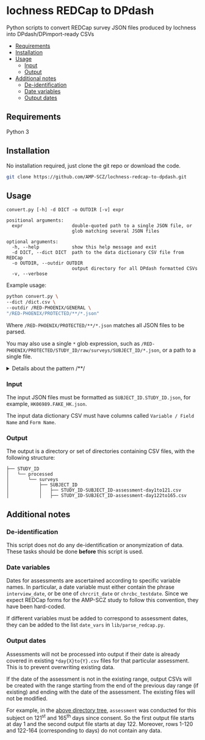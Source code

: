 # lochness REDCap to DPdash

Python scripts to convert REDCap survey JSON files produced by lochness into
DPdash/DPimport-ready CSVs

- [Requirements](#requirements)
- [Installation](#installation)
- [Usage](#usage)
  - [Input](#input)
  - [Output](#output)
- [Additional notes](#additional-notes)
  - [De-identification](#de-identification)
  - [Date variables](#date-variables)
  - [Output dates](#output-dates)


## Requirements

Python 3

## Installation

No installation required, just clone the git repo or download the code.

```sh
git clone https://github.com/AMP-SCZ/lochness-redcap-to-dpdash.git
```

## Usage

```
convert.py [-h] -d DICT -o OUTDIR [-v] expr

positional arguments:
  expr                  double-quoted path to a single JSON file, or
                        glob matching several JSON files

optional arguments:
  -h, --help            show this help message and exit
  -d DICT, --dict DICT  path to the data dictionary CSV file from REDCap
  -o OUTDIR, --outdir OUTDIR
                        output directory for all DPdash formatted CSVs
  -v, --verbose
```

Example usage:

```sh
python convert.py \
--dict /dict.csv \
--outdir /RED-PHOENIX/GENERAL \
"/RED-PHOENIX/PROTECTED/**/*.json"
```

Where `/RED-PHOENIX/PROTECTED/**/*.json` matches all JSON files to be parsed.

You may also use a single `*` glob expression, such as `/RED-PHOENIX/PROTECTED/STUDY_ID/raw/surveys/SUBJECT_ID/*.json`, or a path to a single file.

<details>
<summary>Details about the pattern /**/</summary>
<br>

`directory/*/*.json` matches only `directory/[subdirectory]/[filename].json`. With a [recursive glob pattern](https://docs.python.org/3/library/glob.html#glob.glob), `directory/**/*.json` will additionally match:

* `directory/[filename].json` (no subdirectory)
* `directory/[subdirectory1]/[subdirectory2]/[filename].json` (sub-subdirectory)

and so on, for as many levels deep as exist in the directory tree.

</details>


### Input

The input JSON files must be formatted as `SUBJECT_ID.STUDY_ID.json`,
for example, `HK06989.FAKE_HK.json`.

The input data dictionary CSV must have columns called `Variable / Field Name`
and `Form Name`.

### Output 

The output is a directory or set of directories containing CSV files,
with the following structure:

```
├── STUDY_ID
│   └── processed
│       └── surveys
│           ├── SUBJECT_ID
│           │   ├── STUDY_ID-SUBJECT_ID-assessment-day1to121.csv
│           │   ├── STUDY_ID-SUBJECT_ID-assessment-day122to165.csv
```

## Additional notes

### De-identification

This script does not do any de-identification or anonymization of data. These tasks should
be done **before** this script is used.

### Date variables

Dates for assessments are ascertained according to specific variable names. 
In particular, a date variable must either contain the phrase `interview_date`, or 
be one of `chrcrit_date` or `chrcbc_testdate`. Since we expect REDCap forms for the
AMP-SCZ study to follow this convention, they have been hard-coded.

If different variables must be added to correspond to assessment dates, they can be
added to the list `date_vars` in `lib/parse_redcap.py`.

### Output dates

Assessments will not be processed into output if their date is already covered in
existing `*day{X}to{Y}.csv` files for that particular assessment. This is to prevent overwriting
existing data.

If the date of the assessment is not in the existing range, output CSVs will be created 
with the range starting from the end of the previous day range (if existing) and ending
with the date of the assessment. The existing files will not be modified.

For example, in the [above directory tree](#output), `assessment` was conducted for this
subject on 121<sup>st</sup> and 165<sup>th</sup> days since consent. So the first output file starts at day 1 and
the second output file starts at day 122. Moreover, rows 1-120 and 122-164 (corresponding to days) do not contain any data.
